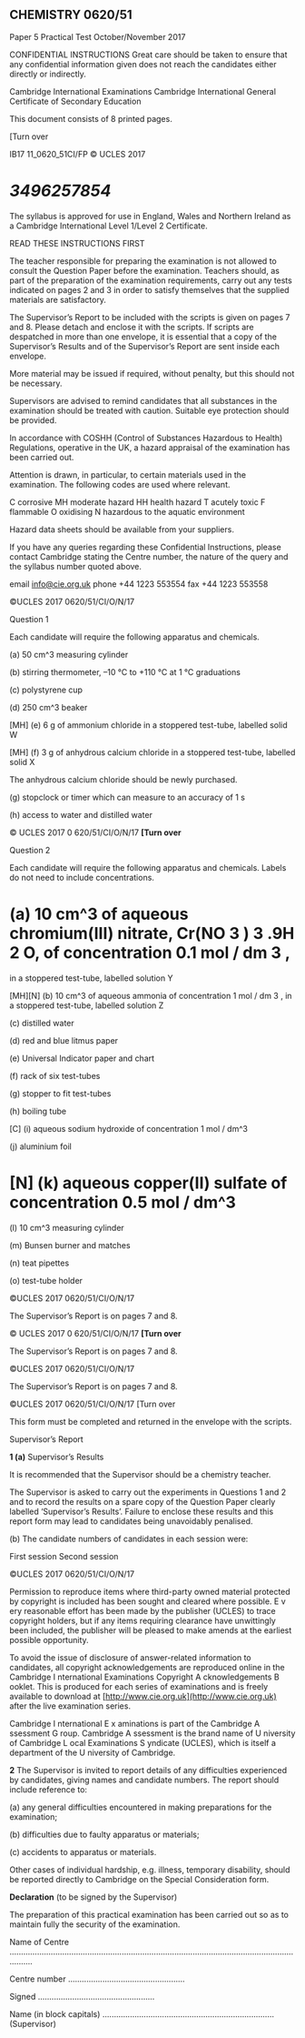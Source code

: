 ## CHEMISTRY 0620/51 

 Paper 5 Practical Test October/November 2017 

 CONFIDENTIAL INSTRUCTIONS Great care should be taken to ensure that any confidential information given does not reach the candidates either directly or indirectly. 

 Cambridge International Examinations Cambridge International General Certificate of Secondary Education 

 This document consists of 8 printed pages. 

 [Turn over 

 IB17 11_0620_51CI/FP © UCLES 2017 

# *3496257854* 

 The syllabus is approved for use in England, Wales and Northern Ireland as a Cambridge International Level 1/Level 2 Certificate. 

 READ THESE INSTRUCTIONS FIRST 

 The teacher responsible for preparing the examination is not allowed to consult the Question Paper before the examination. Teachers should, as part of the preparation of the examination requirements, carry out any tests indicated on pages 2 and 3 in order to satisfy themselves that the supplied materials are satisfactory. 

 The Supervisor’s Report to be included with the scripts is given on pages 7 and 8. Please detach and enclose it with the scripts. If scripts are despatched in more than one envelope, it is essential that a copy of the Supervisor’s Results and of the Supervisor’s Report are sent inside each envelope. 

 More material may be issued if required, without penalty, but this should not be necessary. 

 Supervisors are advised to remind candidates that all substances in the examination should be treated with caution. Suitable eye protection should be provided. 

 In accordance with COSHH (Control of Substances Hazardous to Health) Regulations, operative in the UK, a hazard appraisal of the examination has been carried out. 

 Attention is drawn, in particular, to certain materials used in the examination. The following codes are used where relevant. 

 C corrosive MH moderate hazard HH health hazard T acutely toxic F flammable O oxidising N hazardous to the aquatic environment 

 Hazard data sheets should be available from your suppliers. 

 If you have any queries regarding these Confidential Instructions, please contact Cambridge stating the Centre number, the nature of the query and the syllabus number quoted above. 

 email info@cie.org.uk phone +44 1223 553554 fax +44 1223 553558 


©UCLES 2017 0620/51/CI/O/N/17 

Question 1 

Each candidate will require the following apparatus and chemicals. 

 (a) 50 cm^3 measuring cylinder 

 (b) stirring thermometer, –10 °C to +110 °C at 1 °C graduations 

 (c) polystyrene cup 

 (d) 250 cm^3 beaker 

[MH] (e) 6 g of ammonium chloride in a stoppered test-tube, labelled solid W 

[MH] (f) 3 g of anhydrous calcium chloride in a stoppered test-tube, labelled solid X 

 The anhydrous calcium chloride should be newly purchased. 

 (g) stopclock or timer which can measure to an accuracy of 1 s 

 (h) access to water and distilled water 


© UCLES 2017 0 620/51/CI/O/N/17 **[Turn over** 

Question 2 

Each candidate will require the following apparatus and chemicals. Labels do not need to include concentrations. 

# (a) 10 cm^3 of aqueous chromium(III) nitrate, Cr(NO 3 ) 3 .9H 2 O, of concentration 0.1 mol / dm 3 , 

 in a stoppered test-tube, labelled solution Y 

 [MH][N] (b) 10 cm^3 of aqueous ammonia of concentration 1 mol / dm 3 , in a stoppered test-tube, labelled solution Z 

 (c) distilled water 

 (d) red and blue litmus paper 

 (e) Universal Indicator paper and chart 

 (f) rack of six test-tubes 

 (g) stopper to fit test-tubes 

 (h) boiling tube 

 [C] (i) aqueous sodium hydroxide of concentration 1 mol / dm^3 

 (j) aluminium foil 

# [N] (k) aqueous copper(II) sulfate of concentration 0.5 mol / dm^3 

 (l) 10 cm^3 measuring cylinder 

 (m) Bunsen burner and matches 

 (n) teat pipettes 

 (o) test-tube holder 


©UCLES 2017 0620/51/CI/O/N/17 

 The Supervisor’s Report is on pages 7 and 8. 


© UCLES 2017 0 620/51/CI/O/N/17 **[Turn over** 

 The Supervisor’s Report is on pages 7 and 8. 


©UCLES 2017 0620/51/CI/O/N/17 

 The Supervisor’s Report is on pages 7 and 8. 


 ©UCLES 2017 0620/51/CI/O/N/17 [Turn over 

 This form must be completed and returned in the envelope with the scripts. 

 Supervisor’s Report 

**1 (a)** Supervisor’s Results 

 It is recommended that the Supervisor should be a chemistry teacher. 

 The Supervisor is asked to carry out the experiments in Questions 1 and 2 and to record the results on a spare copy of the Question Paper clearly labelled ‘Supervisor’s Results’. Failure to enclose these results and this report form may lead to candidates being unavoidably penalised. 

 (b) The candidate numbers of candidates in each session were: 

 First session Second session 


©UCLES 2017 0620/51/CI/O/N/17 

Permission to reproduce items where third-party owned material protected by copyright is included has been sought and cleared where possible. E v ery reasonable effort has been made by the publisher (UCLES) to trace copyright holders, but if any items requiring clearance have unwittingly been included, the publisher will be pleased to make amends at the earliest possible opportunity. 

To avoid the issue of disclosure of answer-related information to candidates, all copyright acknowledgements are reproduced online in the Cambridge I nternational Examinations Copyright A cknowledgements B ooklet. This is produced for each series of examinations and is freely available to download at [http://www.cie.org.uk](http://www.cie.org.uk) after the live examination series. 

Cambridge I nternational E x aminations is part of the Cambridge A ssessment G roup. Cambridge A ssessment is the brand name of U niversity of Cambridge L ocal Examinations S yndicate (UCLES), which is itself a department of the U niversity of Cambridge. 

**2** The Supervisor is invited to report details of any difficulties experienced by candidates, giving names and candidate numbers. The report should include reference to: 

 (a) any general difficulties encountered in making preparations for the examination; 

 (b) difficulties due to faulty apparatus or materials; 

 (c) accidents to apparatus or materials. 

 Other cases of individual hardship, e.g. illness, temporary disability, should be reported directly to Cambridge on the Special Consideration form. 

**Declaration** (to be signed by the Supervisor) 

The preparation of this practical examination has been carried out so as to maintain fully the security of the examination. 

Name of Centre ...................................................................................................................................... 

Centre number ................................................... 

Signed ................................................... 

Name (in block capitals) ........................................................................... (Supervisor) 


